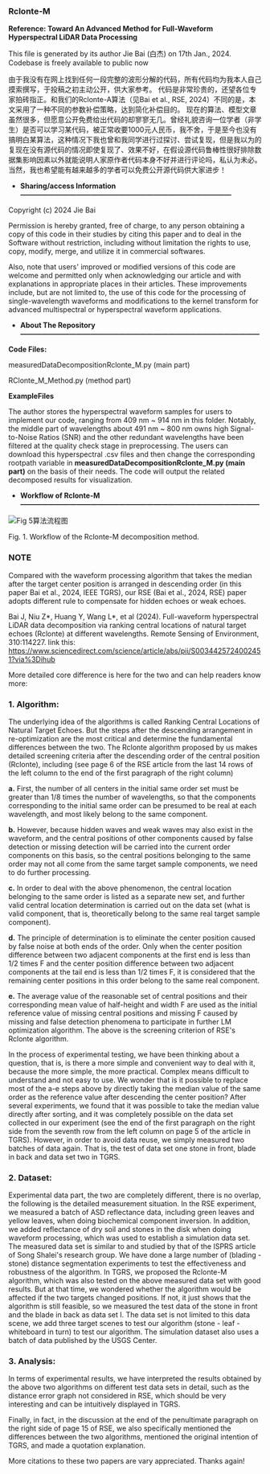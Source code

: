 ### Rclonte-M
**Reference: Toward An Advanced Method for Full-Waveform Hyperspectral LiDAR Data Processing**

This file is generated by its author Jie Bai (白杰) on 17th Jan., 2024. Codebase is freely available to public now 

由于我没有在网上找到任何一段完整的波形分解的代码，所有代码均为我本人自己摸索撰写，于投稿之初主动公开，供大家参考。
代码是非常珍贵的，还望各位专家拍砖指正。和我们的Rclonte-A算法（见Bai et al., RSE, 2024）不同的是，本文采用了一种不同的参数补偿策略，达到简化补偿目的。
现在的算法、模型文章虽然很多，但愿意公开免费给出代码的却寥寥无几。曾经礼貌咨询一位学者（非学生）是否可以学习某代码，被正常收要1000元人民币，我不舍，于是至今也没有搞明白某算法，这种情况下我也曾和我同学进行过探讨、尝试复现，但是我以为的复现在没有源代码的情况即使复现了、效果不好，在假设源代码鲁棒性很好排除数据集影响因素以外就能说明人家原作者代码本身不好并进行评论吗，私认为未必。当然，我也希望能有越来越多的学者可以免费公开源代码供大家进步！



- **Sharing/access Information——————————————————————————————**

Copyright (c) 2024 Jie Bai

Permission is hereby granted, free of charge, to any person obtaining a copy of this code in their studies by citing this paper and to deal in the Software without restriction, including without limitation the rights to use, copy, modify, merge, and utilize it in commercial softwares.

Also, note that users' improved or modified versions of this code are welcome and permitted only when acknowledging our article and with explanations in appropriate places in their articles. These improvements include, but are not limited to, the use of this code for the processing of single-wavelength waveforms and modifications to the kernel transform for advanced multispectral or hyperspectral waveform applications.

- **About The Repository——————————————————————————————————**

**Code Files:**

 measuredDataDecompositionRclonte_M.py (main part)

 RClonte_M_Method.py (method part)

**ExampleFiles**

The author stores the hyperspectral waveform samples for users to implement our code, ranging from 409 nm ~ 914 nm in this folder. Notably, the middle part of wavelengths about 491 nm ~ 800 nm owns high Signal-to-Noise Ratios (SNR) and the other redundant wavelengths have been filtered at the quality check stage in preprocessing. The users can download this hyperspectral .csv files and then change the corresponding rootpath variable in **measuredDataDecompositionRclonte_M.py (main part)** on the basis of their needs. The code will output the related decomposed results for visualization.

- **Workflow of Rclonte-M——————————————————————————————————**

![Fig  5算法流程图](https://github.com/Jie-Bai/Rclonte-M-TGRS/assets/37448920/6de861ba-9bed-42d8-8512-ddab9686f9cc)


Fig. 1. Workflow of the Rclonte-M decomposition method.

### NOTE
Compared with the waveform processing algorithm that takes the median after the target center position is arranged in descending order (in this paper Bai et al., 2024, IEEE TGRS), our RSE (Bai et al., 2024, RSE) paper adopts different rule to compensate for hidden echoes or weak echoes. 

Bai J, Niu Z*, Huang Y, Wang L*, et al (2024). Full-waveform hyperspectral LiDAR data decomposition via ranking central locations of natural target echoes (Rclonte) at different wavelengths. Remote Sensing of Environment, 310:114227. link this: https://www.sciencedirect.com/science/article/abs/pii/S0034425724002451?via%3Dihub

More detailed core difference is here for the two and can help readers know more:
### 1. **Algorithm**:
The underlying idea of the algorithms is called Ranking Central Locations of Natural Target Echoes. But the steps after the descending arrangement in re-optimization are the most critical and determine the fundamental differences between the two. The Rclonte algorithm proposed by us makes detailed screening criteria after the descending order of the central position (Rclonte), including (see page 6 of the RSE article from the last 14 rows of the left column to the end of the first paragraph of the right column) 

  **a.** First, the number of all centers in the initial same order set must be greater than 1/8 times the number of wavelengths, so that the components corresponding to the initial same order can be presumed to be real at each wavelength, and most likely belong to the same component.

  **b.** However, because hidden waves and weak waves may also exist in the waveform, and the central positions of other components caused by false detection or missing detection will be carried into the current order components on this basis, so the central positions belonging to the same order may not all come from the same target sample components, we need to do further processing.

  **c.** In order to deal with the above phenomenon, the central location belonging to the same order is listed as a separate new set, and further valid central location determination is carried out on the data set (what is valid component, that is, theoretically belong to the same real target sample component).

  **d.** The principle of determination is to eliminate the center position caused by false noise at both ends of the order. Only when the center position difference between two adjacent components at the first end is less than 1/2 times F and the center position difference between two adjacent components at the tail end is less than 1/2 times F, it is considered that the remaining center positions in this order belong to the same real component.

  **e.** The average value of the reasonable set of central positions and their corresponding mean value of half-height and width F are used as the initial reference value of missing central positions and missing F caused by missing and false detection phenomena to participate in further LM optimization algorithm. The above is the screening criterion of RSE's Rclonte algorithm.

In the process of experimental testing, we have been thinking about a question, that is, is there a more simple and convenient way to deal with it, because the more simple, the more practical. Complex means difficult to understand and not easy to use. We wonder that is it possible to replace most of the a-e steps above by directly taking the median value of the same order as the reference value after descending the center position? After several experiments, we found that it was possible to take the median value directly after sorting, and it was completely possible on the data set collected in our experiment (see the end of the first paragraph on the right side from the seventh row from the left column on page 5 of the article in TGRS). However, in order to avoid data reuse, we simply measured two batches of data again. That is, the test of data set one stone in front, blade in back and data set two in TGRS.


### 2. **Dataset**: 
Experimental data part, the two are completely different, there is no overlap, the following is the detailed measurement situation. In the RSE experiment, we measured a batch of ASD reflectance data, including green leaves and yellow leaves, when doing biochemical component inversion. In addition, we added reflectance of dry soil and stones in the disk when doing waveform processing, which was used to establish a simulation data set. The measured data set is similar to and studied by that of the ISPRS article of Song Shalei's research group. We have done a large number of (blading - stone) distance segmentation experiments to test the effectiveness and robustness of the algorithm. In TGRS, we proposed the Rclonte-M algorithm, which was also tested on the above measured data set with good results. But at that time, we wondered whether the algorithm would be affected if the two targets changed positions. If not, it just shows that the algorithm is still feasible, so we measured the test data of the stone in front and the blade in back as data set I. The data set is not limited to this data scene, we add three target scenes to test our algorithm (stone - leaf - whiteboard in turn) to test our algorithm. The simulation dataset also uses a batch of data published by the USGS Center.


### 3. **Analysis**: 
In terms of experimental results, we have interpreted the results obtained by the above two algorithms on different test data sets in detail, such as the distance error graph not considered in RSE, which should be very interesting and can be intuitively displayed in TGRS.

Finally, in fact, in the discussion at the end of the penultimate paragraph on the right side of page 15 of RSE, we also specifically mentioned the differences between the two algorithms, mentioned the original intention of TGRS, and made a quotation explanation.


More citations to these two papers are vary appreciated. Thanks again!



